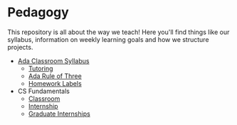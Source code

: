 # Pedagogy

This repository is all about the way we teach! Here you'll find things like our syllabus, information on weekly learning goals and how we structure projects.

- [Ada Classroom Syllabus](syllabus.md)
  - [Tutoring](tutoring.md)
  - [Ada Rule of Three](rule-of-three.md)
  - [Homework Labels](hw-learning-goal-label-key.md)
- CS Fundamentals
  - [Classroom](cs-fundamentals-classroom.md)
  - [Internship](cs-fundamentals-internships.md)
  - [Graduate Internships](cs-fundametnals-graduate-internships.md)